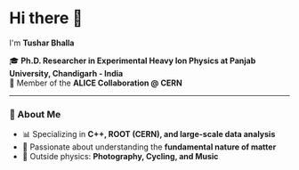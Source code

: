 # Hi there 👋

I'm **Tushar Bhalla**  

🎓 **Ph.D. Researcher in Experimental Heavy Ion Physics at Panjab University, Chandigarh - India**  
🔬 Member of the **ALICE Collaboration @ CERN**  

---

### 🚀 About Me
- 📊 Specializing in **C++, ROOT (CERN), and large-scale data analysis**  
- 🌌 Passionate about understanding the **fundamental nature of matter**  
- 📸 Outside physics: **Photography, Cycling, and Music**  

<!--
**zeptotera/zeptotera** is a ✨ _special_ ✨ repository because its `README.md` (this file) appears on your GitHub profile.

Here are some ideas to get you started:

- 🔭 I’m currently working on ...
- 🌱 I’m currently learning ...
- 👯 I’m looking to collaborate on ...
- 🤔 I’m looking for help with ...
- 💬 Ask me about ...
- 📫 How to reach me: ...
- 😄 Pronouns: ...
- ⚡ Fun fact: ...
-->
